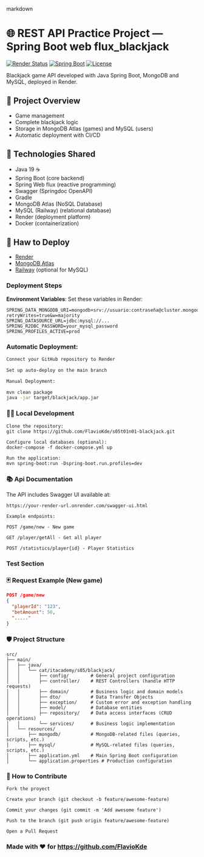 markdown
# 🌐 REST API Practice Project — Spring Boot web flux_blackjack

[![Render Status](https://img.shields.io/badge/Render-Deployed-success)](https://your-render-url.onrender.com)
[![Spring Boot](https://img.shields.io/badge/Spring%20Boot-3.1.0-brightgreen)](https://spring.io/projects/spring-boot)
[![License](https://img.shields.io/badge/License-MIT-blue.svg)](https://opensource.org/licenses/MIT)

Blackjack game API developed with Java Spring Boot, MongoDB and MySQL, deployed in Render.

## 🧾 Project Overview

- Game management
- Complete blackjack logic
- Storage in MongoDB Atlas (games) and MySQL (users)
- Automatic deployment with CI/CD


## 🚀 Technologies Shared 

- Java 19 ☕  
- Spring Boot  (core backend)
- Spring Web flux (reactive programming)  
- Swagger (Springdoc OpenAPI)  
- Gradle  
- MongoDB Atlas (NoSQL Database)
- MySQL (Railway) (relational database)
- Render (deployment platform)
- Docker (containerization)

## 🚀 Haw to Deploy

- [Render](https://render.com)
- [MongoDB Atlas](https://www.mongodb.com/atlas)
- [Railway](https://railway.app) (optional for MySQL)


### Deployment Steps

**Environment Variables**: Set these variables in Render:

```env
SPRING_DATA_MONGODB_URI=mongodb+srv://usuario:contraseña@cluster.mongodb.net/dbblackjack?retryWrites=true&w=majority
SPRING_DATASOURCE_URL=jdbc:mysql://...
SPRING_R2DBC_PASSWORD=your_mysql_password
SPRING_PROFILES_ACTIVE=prod

```

### Automatic Deployment:

```bash
Connect your GitHub repository to Render

Set up auto-deploy on the main branch

Manual Deployment:

mvn clean package
java -jar target/blackjack/app.jar
```

### 🧑‍💻 Local Development

```
Clone the repository:
git clone https://github.com/FlavioKde/s05t01n01-blackjack.git

Configure local databases (optional):
docker-compose -f docker-compose.yml up

Run the application:
mvn spring-boot:run -Dspring-boot.run.profiles=dev
```

### 📚 Api Documentation 

The API includes Swagger UI available at:

```
https://your-render-url.onrender.com/swagger-ui.html

Example endpoints:

POST /game/new - New game

GET /player/getAll - Get all player

POST /statistics/player{id} - Player Statistics

```

### Test Section

### 🃏 Request Example (New game)
```json
POST /game/new
{
  "playerId": "123",
  "betAmount": 50,
  "....."
}
```
### 🛡️ Project Structure 

```
src/
├── main/
│   ├── java/
│   │   └── cat/itacademy/s05/blackjack/
│   │       ├── config/        # General project configuration
│   │       ├── controller/    # REST Controllers (handle HTTP requests)
│   │       ├── domain/        # Business logic and domain models
│   │       ├── dto/           # Data Transfer Objects
│   │       ├── exception/     # Custom error and exception handling
│   │       ├── model/         # Database entities
│   │       ├── repository/    # Data access interfaces (CRUD operations)
│   │       └── services/      # Business logic implementation
│   └── resources/
│       ├── mongodb/           # MongoDB-related files (queries, scripts, etc.)
│       ├── mysql/             # MySQL-related files (queries, scripts, etc.)
│       ├── application.yml    # Main Spring Boot configuration
│       └── application.properties # Production configuration

```

### 🤝 How to Contribute

```
Fork the proyect

Create your branch (git checkout -b feature/awesome-feature)

Commit your changes (git commit -m 'Add awesome feature')

Push to the branch (git push origin feature/awesome-feature)

Open a Pull Request
```

### Made with ❤️ for https://github.com/FlavioKde
 
 
